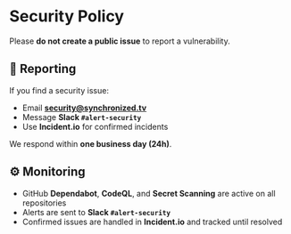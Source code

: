# Security Policy

Please **do not create a public issue** to report a vulnerability.

## 📢 Reporting

If you find a security issue:
- Email **security@synchronized.tv**
- Message **Slack `#alert-security`**
- Use **Incident.io** for confirmed incidents

We respond within **one business day (24h)**.

## ⚙️ Monitoring

- GitHub **Dependabot**, **CodeQL**, and **Secret Scanning** are active on all repositories  
- Alerts are sent to **Slack `#alert-security`**  
- Confirmed issues are handled in **Incident.io** and tracked until resolved
